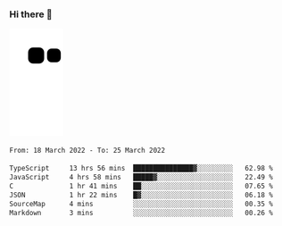 ### Hi there 👋
![Alt text](https://raw.githubusercontent.com/romain22222/romain22222/output/github-contribution-grid-snake.svg)

<!--START_SECTION:waka-->

```text
From: 18 March 2022 - To: 25 March 2022

TypeScript     13 hrs 56 mins  ███████████████▓░░░░░░░░░   62.98 %
JavaScript     4 hrs 58 mins   █████▓░░░░░░░░░░░░░░░░░░░   22.49 %
C              1 hr 41 mins    ██░░░░░░░░░░░░░░░░░░░░░░░   07.65 %
JSON           1 hr 22 mins    █▓░░░░░░░░░░░░░░░░░░░░░░░   06.18 %
SourceMap      4 mins          ░░░░░░░░░░░░░░░░░░░░░░░░░   00.35 %
Markdown       3 mins          ░░░░░░░░░░░░░░░░░░░░░░░░░   00.26 %
```

<!--END_SECTION:waka-->
<!--
**romain22222/romain22222** is a ✨ _special_ ✨ repository because its `README.md` (this file) appears on your GitHub profile.

Here are some ideas to get you started:

- 🔭 I’m currently working on ...
- 🌱 I’m currently learning ...
- 👯 I’m looking to collaborate on ...
- 🤔 I’m looking for help with ...
- 💬 Ask me about ...
- 📫 How to reach me: ...
- 😄 Pronouns: ...
- ⚡ Fun fact: ...
-->
